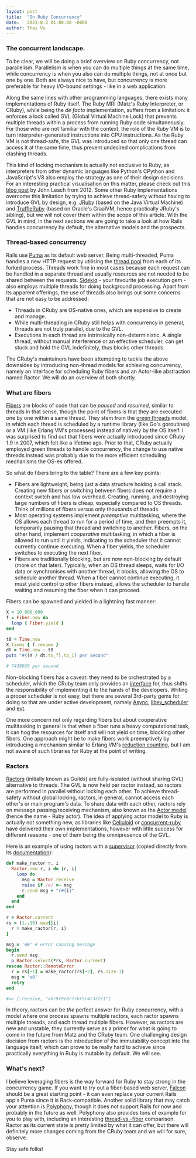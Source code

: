 ```yaml
---
layout: post
title:  "On Ruby Concurrency"
date:   2021-8-2 01:00:00 -0000
author: Thai Vu
---
```

### The concurrent landscape.

To be clear, we will be doing a brief overview on Ruby concurrency, not parallelism.
Parallelism is when you can do multiple things at the same time,
while concurrency is when you also can do multiple things,
not at once but one by one. Both are always nice to have,
but concurrency is more preferable for heavy I/O-bound settings - like in a web application.

Along the same lines with other programming languages, there exists many implementations of Ruby itself. 
The Ruby MRI (Matz's Ruby Interpreter, or CRuby), while being the _de facto_ implementation,
suffers from a limitation: it enforces a lock called GVL (Global Virtual Machine Lock) that prevents
multiple threads within a process from running Ruby code simultaneously. For those who are not familiar with the context,
the role of the Ruby VM is to turn interpreter-generated instructions into CPU instructions.
As the Ruby VM is not thread-safe, the GVL was introduced so that only one thread can access it at the
same time, thus prevent undesired complications from clashing threads.

This kind of locking mechanism is actually
not exclusive to Ruby, as interpreters from other dynamic languages like Python's CPython and JavaScript's V8
also employ the strategy as one of their design decisions.
For an interesting practical visualisation on this matter, please check out this
[blog post](https://johnleach.co.uk/posts/2012/10/15/visualising-the-ruby-global-vm-lock) by
John Leach from 2012. Some other Ruby implementations
overcome this limitation by trying to achieve thread-safety without having to introduce GVL by design,
e.g. [JRuby](https://github.com/jruby/jruby) (based on the Java Virtual Machine)
and [TruffleRuby](https://github.com/oracle/truffleruby) (based on Oracle's GraalVM, hence practically
JRuby's sibling), but we will not cover them within the scope of this article. With the GVL in mind,
in the next sections we are going to take a look at how Rails handles concurrency by default, the alternative
models and the prospects.

### Thread-based concurrency
Rails use [Puma](https://github.com/puma/puma) as its default web server. Being multi-threaded, Puma handles
a new HTTP request by utilising the [thread pool](https://en.wikipedia.org/wiki/Thread_pool) from each of its forked process.
Threads work fine in most cases because each request can be handled
in a separate thread and usually resources are not needed to be shared between the requests.
[Sidekiq](https://github.com/mperham/sidekiq) - your favourite job execution gem -
also employs multiple threads for doing background processing.
Apart from its apparent offerings, the use of threads also brings out some concerns that are not easy to be addressed:
- Threads in CRuby are OS-native ones, which are expensive to create and manage.
- While multi-threading in CRuby still helps with concurrency in general, threads are not truly parallel, due to the GVL. 
- Executions in each thread are intrinsically non-deterministic. A single thread, without manual
interference or an effective scheduler, can get stuck and hold the GVL indefinitely, thus blocks other threads.

The CRuby's maintainers have been attempting to tackle the above downsides by introducing non-thread models
for achieving concurrency, namely an interface for scheduling Ruby fibers and an Actor-like abstraction named Ractor.
We will do an overview of both shortly.

### What are fibers
[Fibers](https://ruby-doc.org/core-3.0.2/Fiber.html) are blocks of code that can be _paused_ and _resumed_,
similar to threads in that sense, though the point of fibers is that they are executed one by one within a same thread.
They stem from the [green threads](https://en.wikipedia.org/wiki/Green_threads)
model, in which each thread is scheduled by a runtime library (like Go's goroutines) or a VM (like Erlang VM's
processes) instead of natively by the OS itself. 
I was surprised to find out that fibers were actually introduced since CRuby 1.9 in 2007, which
felt like a lifetime ago.
Prior to that, CRuby actually employed green threads to handle concurrency, the change to use native threads
instead was probably due to the more efficient scheduling mechanisms the OS-es offered.

So what do fibers bring to the table? There are a few key points:
- Fibers are lightweight, being just a data structure holding a call stack.
Creating new fibers or switching between fibers does not require a context switch and has low overhead.
Creating, running, and destroying large numbers of fibers is cheap, especially compared to OS threads.
Think of millions of fibers versus only thousands of threads.
- Most operating systems implement _preemptive_ multitasking,
where the OS allows each thread to run for a period of time,
and then preempts it, temporarily pausing that thread and switching to another.
Fibers, on the other hand, implement _cooperative_ multitasking,
in which a fiber is allowed to run until it yields,
indicating to the scheduler that it cannot currently continue executing.
When a fiber yields, the scheduler switches to executing the next fiber.
- Fibers are traditionally blocking, but are now non-blocking by default (more on that later).
Typically, when an OS thread sleeps, waits for I/O data or synchronises with another thread, it blocks,
allowing the OS to schedule another thread.
When a fiber cannot continue executing, it must yield control to other fibers instead, allows
the scheduler to handle waiting and resuming the fiber when it can proceed.

Fibers can be spawned and yielded in a lightning fast manner:
```ruby
X = 10_000_000
f = Fiber.new do
  loop { Fiber.yield }
end

t0 = Time.now
X.times { f.resume }
dt = Time.now - t0
puts "#{(X / dt.to_f).to_i} per second"

# 7439030 per second
```

Non-blocking fibers has a caveat: they need to be orchestrated by a scheduler, which the CRuby team only provides an
[interface](https://ruby-doc.org/core-3.0.2/Fiber/SchedulerInterface.html)
for, thus shifts the responsibility of implementing it to the hands of the developers.
Writing a proper scheduler is not easy, but there are several 3rd-party gems for doing so that are
under active development, namely
[Async](https://github.com/socketry/async/blob/main/lib/async/scheduler.rb),
[libev_scheduler](https://github.com/digital-fabric/libev_scheduler) and
[evt](https://github.com/dsh0416/evt).

One more concern
not only regarding fibers but about cooperative multitasking in general is that when a fiber
runs a heavy computational task, it can hog the resources for itself and will not yield on time,
blocking other fibers. One approach might be to make fibers work preemptively by introducing
a mechanism similar to Erlang VM's [reduction counting](http://erlang.org/pipermail/erlang-questions/2001-April/003132.html),
but I am not aware of such libraries for Ruby at the point of writing.

### Ractors
[Ractors](https://ruby-doc.org/core-3.0.2/Ractor.html)
(initially known as Guilds) are fully-isolated (without sharing GVL) alternative to threads.
The GVL is now held per ractor instead, so ractors are performed in parallel without locking each other.
To achieve thread-safety without global locking, ractors, in general, cannot access each other's or main program's data.
To share data with each other, ractors rely on message passing/receiving mechanism,
also known as the [Actor model](https://en.wikipedia.org/wiki/Actor_model) (hence the name - Ruby actor).
The idea of applying actor model to Ruby is actually not something new, as libraries like 
[Celluloid](https://github.com/celluloid/celluloid) or
[concurrent-ruby](http://ruby-concurrency.github.io/concurrent-ruby/master/Concurrent/Actor.html)
have delivered their own implementations, however with little success for different reasons -
one of them being the omnipresence of the GVL.

Here is an example of using ractors with a [supervisor](https://doc.akka.io/docs/akka/2.5.32/general/supervision.html)
(copied directly from its
[documentation](https://github.com/ruby/ruby/blob/master/doc/ractor.md)):
```ruby
def make_ractor r, i
  Ractor.new r, i do |r, i|
    loop do
      msg = Ractor.receive
      raise if /e/ =~ msg
      r.send msg + "r#{i}"
    end
  end
end

r = Ractor.current
rs = (1..10).map{|i|
  r = make_ractor(r, i)
}

msg = 'e0' # error causing message
begin
  r.send msg
  p Ractor.select(*rs, Ractor.current)
rescue Ractor::RemoteError
  r = rs[-1] = make_ractor(rs[-2], rs.size-1)
  msg = 'x0'
  retry
end

#=> [:receive, "x0r9r9r8r7r6r5r4r3r2r1"]
```

In theory, ractors can be _the_ perfect answer for Ruby concurrency, with a model where one process spawns multiple
ractors, each ractor spawns multiple threads, and each thread multiple fibers.
However, as ractors are new and unstable, they currently serve as a primer for what is going
to come in the future from Matz and the CRuby team.
One challenging design decision from ractors is the introduction of the immutability concept into the
language itself, which can prove to be really hard to achieve since practically
everything in Ruby is mutable by default. We will see.

### What's next?
I believe leveraging fibers is the way forward for Ruby to stay strong in the concurrency game.
If you want to try out a fiber-based web server, [Falcon](https://github.com/socketry/falcon)
should be a great starting point - it can even replace your current Rails app's Puma
since it is Rack-compatible. Another solid library that may catch your attention is
[Polyphony](https://github.com/digital-fabric/polyphony),
though it does not support Rails for now and probably in the future as well.
Polyphony also provides tons of example for you to play with, including an interesting
[thread-vs.-fiber](https://github.com/digital-fabric/polyphony/blob/master/examples/performance/thread-vs-fiber/compare.rb)
comparison.
Ractor as its current state is pretty limited by what it can offer, but there will definitely
more changes coming from the CRuby team and we will for sure, observe.

Stay safe folks!
